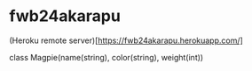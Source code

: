 # fwb24akarapu
(Heroku remote server)[https://fwb24akarapu.herokuapp.com/]

class Magpie(name(string), color(string), weight(int))